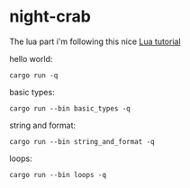 # night-crab

The lua part i'm following this nice [Lua tutorial](https://www.youtube.com/watch?v=iMacxZQMPXs)

hello world:

```fish
cargo run -q
```

basic types:

```fish
cargo run --bin basic_types -q
```

string and format:

```fish
cargo run --bin string_and_format -q
```

loops:

```fish
cargo run --bin loops -q
```
